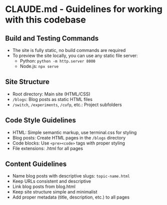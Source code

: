 # CLAUDE.md - Guidelines for working with this codebase

## Build and Testing Commands
- The site is fully static, no build commands are required
- To preview the site locally, you can use any static file server:
  - Python: `python -m http.server 8000`
  - Node.js: `npx serve`

## Site Structure
- Root directory: Main site (HTML/CSS)
- `/blogs`: Blog posts as static HTML files
- `/switch`, `/experiments`, `/cufp`, etc.: Project subfolders

## Code Style Guidelines
- HTML: Simple semantic markup, use terminal.css for styling
- Blog posts: Create HTML pages in the `/blogs` directory
- Code blocks: Use `<pre><code>` tags with proper styling
- File extensions: .html for all pages

## Content Guidelines
- Name blog posts with descriptive slugs: `topic-name.html`
- Keep URLs consistent and descriptive
- Link blog posts from blog.html
- Keep site structure simple and minimalist
- Add proper metadata (title, description, etc.) to all pages